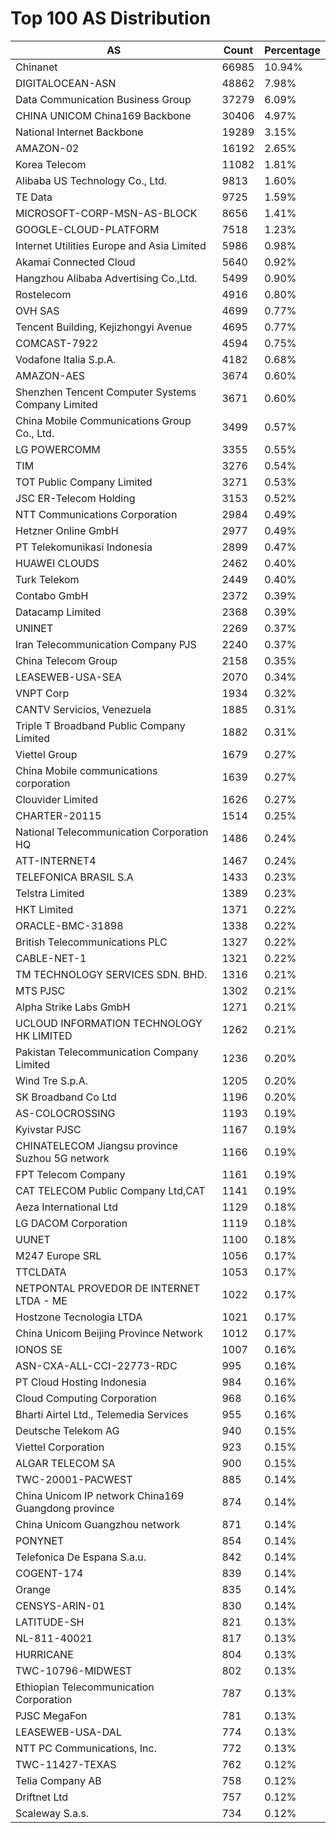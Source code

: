 # Top 100 AS Distribution
| AS | Count | Percentage |
|----|----|----|
| Chinanet | 66985 | 10.94% |
| DIGITALOCEAN-ASN | 48862 | 7.98% |
| Data Communication Business Group | 37279 | 6.09% |
| CHINA UNICOM China169 Backbone | 30406 | 4.97% |
| National Internet Backbone | 19289 | 3.15% |
| AMAZON-02 | 16192 | 2.65% |
| Korea Telecom | 11082 | 1.81% |
| Alibaba US Technology Co., Ltd. | 9813 | 1.60% |
| TE Data | 9725 | 1.59% |
| MICROSOFT-CORP-MSN-AS-BLOCK | 8656 | 1.41% |
| GOOGLE-CLOUD-PLATFORM | 7518 | 1.23% |
| Internet Utilities Europe and Asia Limited | 5986 | 0.98% |
| Akamai Connected Cloud | 5640 | 0.92% |
| Hangzhou Alibaba Advertising Co.,Ltd. | 5499 | 0.90% |
| Rostelecom | 4916 | 0.80% |
| OVH SAS | 4699 | 0.77% |
| Tencent Building, Kejizhongyi Avenue | 4695 | 0.77% |
| COMCAST-7922 | 4594 | 0.75% |
| Vodafone Italia S.p.A. | 4182 | 0.68% |
| AMAZON-AES | 3674 | 0.60% |
| Shenzhen Tencent Computer Systems Company Limited | 3671 | 0.60% |
| China Mobile Communications Group Co., Ltd. | 3499 | 0.57% |
| LG POWERCOMM | 3355 | 0.55% |
| TIM | 3276 | 0.54% |
| TOT Public Company Limited | 3271 | 0.53% |
| JSC ER-Telecom Holding | 3153 | 0.52% |
| NTT Communications Corporation | 2984 | 0.49% |
| Hetzner Online GmbH | 2977 | 0.49% |
| PT Telekomunikasi Indonesia | 2899 | 0.47% |
| HUAWEI CLOUDS | 2462 | 0.40% |
| Turk Telekom | 2449 | 0.40% |
| Contabo GmbH | 2372 | 0.39% |
| Datacamp Limited | 2368 | 0.39% |
| UNINET | 2269 | 0.37% |
| Iran Telecommunication Company PJS | 2240 | 0.37% |
| China Telecom Group | 2158 | 0.35% |
| LEASEWEB-USA-SEA | 2070 | 0.34% |
| VNPT Corp | 1934 | 0.32% |
| CANTV Servicios, Venezuela | 1885 | 0.31% |
| Triple T Broadband Public Company Limited | 1882 | 0.31% |
| Viettel Group | 1679 | 0.27% |
| China Mobile communications corporation | 1639 | 0.27% |
| Clouvider Limited | 1626 | 0.27% |
| CHARTER-20115 | 1514 | 0.25% |
| National Telecommunication Corporation HQ | 1486 | 0.24% |
| ATT-INTERNET4 | 1467 | 0.24% |
| TELEFONICA BRASIL S.A | 1433 | 0.23% |
| Telstra Limited | 1389 | 0.23% |
| HKT Limited | 1371 | 0.22% |
| ORACLE-BMC-31898 | 1338 | 0.22% |
| British Telecommunications PLC | 1327 | 0.22% |
| CABLE-NET-1 | 1321 | 0.22% |
| TM TECHNOLOGY SERVICES SDN. BHD. | 1316 | 0.21% |
| MTS PJSC | 1302 | 0.21% |
| Alpha Strike Labs GmbH | 1271 | 0.21% |
| UCLOUD INFORMATION TECHNOLOGY HK LIMITED | 1262 | 0.21% |
| Pakistan Telecommunication Company Limited | 1236 | 0.20% |
| Wind Tre S.p.A. | 1205 | 0.20% |
| SK Broadband Co Ltd | 1196 | 0.20% |
| AS-COLOCROSSING | 1193 | 0.19% |
| Kyivstar PJSC | 1167 | 0.19% |
| CHINATELECOM Jiangsu province Suzhou 5G network | 1166 | 0.19% |
| FPT Telecom Company | 1161 | 0.19% |
| CAT TELECOM Public Company Ltd,CAT | 1141 | 0.19% |
| Aeza International Ltd | 1129 | 0.18% |
| LG DACOM Corporation | 1119 | 0.18% |
| UUNET | 1100 | 0.18% |
| M247 Europe SRL | 1056 | 0.17% |
| TTCLDATA | 1053 | 0.17% |
| NETPONTAL PROVEDOR DE INTERNET LTDA - ME | 1022 | 0.17% |
| Hostzone Tecnologia LTDA | 1021 | 0.17% |
| China Unicom Beijing Province Network | 1012 | 0.17% |
| IONOS SE | 1007 | 0.16% |
| ASN-CXA-ALL-CCI-22773-RDC | 995 | 0.16% |
| PT Cloud Hosting Indonesia | 984 | 0.16% |
| Cloud Computing Corporation | 968 | 0.16% |
| Bharti Airtel Ltd., Telemedia Services | 955 | 0.16% |
| Deutsche Telekom AG | 940 | 0.15% |
| Viettel Corporation | 923 | 0.15% |
| ALGAR TELECOM SA | 900 | 0.15% |
| TWC-20001-PACWEST | 885 | 0.14% |
| China Unicom IP network China169 Guangdong province | 874 | 0.14% |
| China Unicom Guangzhou network | 871 | 0.14% |
| PONYNET | 854 | 0.14% |
| Telefonica De Espana S.a.u. | 842 | 0.14% |
| COGENT-174 | 839 | 0.14% |
| Orange | 835 | 0.14% |
| CENSYS-ARIN-01 | 830 | 0.14% |
| LATITUDE-SH | 821 | 0.13% |
| NL-811-40021 | 817 | 0.13% |
| HURRICANE | 804 | 0.13% |
| TWC-10796-MIDWEST | 802 | 0.13% |
| Ethiopian Telecommunication Corporation | 787 | 0.13% |
| PJSC MegaFon | 781 | 0.13% |
| LEASEWEB-USA-DAL | 774 | 0.13% |
| NTT PC Communications, Inc. | 772 | 0.13% |
| TWC-11427-TEXAS | 762 | 0.12% |
| Telia Company AB | 758 | 0.12% |
| Driftnet Ltd | 757 | 0.12% |
| Scaleway S.a.s. | 734 | 0.12% |
